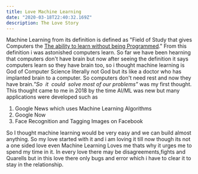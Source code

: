 ```yaml
---
title: Love Machine Learning
date: "2020-03-18T22:40:32.169Z"
description: The Love Story
---
```


Machine Learning from its definition is defined as "Field of Study that gives Computers the <u>The ability to learn without being Programmed</u>."
From this definition i was astonished computers learn.
So far we have been hearning that computers don't have brain but now after seeing the definition it says computers learn so they have brain too, so i thought machine learning is God of Computer Science literally not God but its like a doctor who has implanted brain to a computer. So computers don't need rest and now they have brain.<i>"So &nbsp;it&nbsp; could &nbsp;solve most of our problems"</i> was my first thought. This thought came to me in 2018 by the time AI/ML was new but many applications were developed such as

<ol>
  <li> Google News which uses Machine Learning Algorithms </li>
  <li>Google Now</li>
  <li>Face Recognition and Tagging Images on Facebook </li>
</ol>
So I thought machine learning would be very easy and we can build almost anything.
So my love started with it and i am loving it till now though its not a one sided love even Machine Learning Loves me thats why it urges me to spend my time in it. In every love there may be disagreements,fights and Quarells but in this love there only bugs and error which i have to clear it to stay in the relationship.

